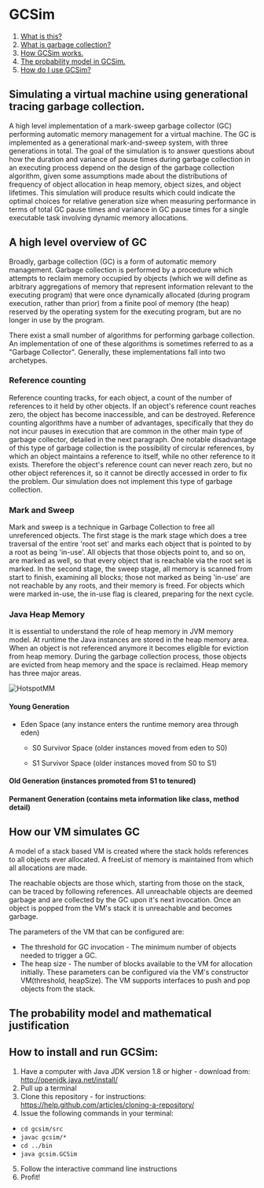 # GCSim

1. [What is this?](https://github.com/orenwf/gcsim/blob/master/README.md#a-simulation-of-a-virtual-machine-using-generational-tracing-garbage-collection)
2. [What is garbage collection?](https://github.com/orenwf/gcsim/blob/master/README.md#a-high-level-overview-of-gc)
3. [How GCSim works.](https://github.com/orenwf/gcsim/blob/master/README.md#how-our-vm-simulates-gc)
4. [The probability model in GCSim.](https://github.com/orenwf/gcsim/blob/master/README.md#the-probability-model-and-mathematical-justification)
5. [How do I use GCSim?](https://github.com/orenwf/gcsim/blob/master/README.md#how-to-install-and-run-gcsim)

## Simulating a virtual machine using generational tracing garbage collection.
A high level implementation of a mark-sweep garbage collector (GC) performing automatic memory management for a virtual machine. The GC is implemented as a generational mark-and-sweep system, with three generations in total. The goal of the simulation is to answer questions about how the duration and variance of pause times during garbage collection in an executing process depend on the design of the garbage collection algorithm, given some assumptions made about the distributions of frequency of object allocation in heap memory, object sizes, and object lifetimes. This simulation will produce results which could indicate the optimal choices for relative generation size when measuring performance in terms of total GC pause times and variance in GC pause times for a single executable task involving dynamic memory allocations.

## A high level overview of GC
Broadly, garbage collection (GC) is a form of automatic memory management. Garbage collection is performed by a procedure which attempts to reclaim memory occupied by objects (which we will define as arbitrary aggregations of memory that represent information relevant to the executing program) that were once dynamically allocated (during program execution, rather than prior) from a finite pool of memory (the heap) reserved by the operating system for the executing program, but are no longer in use by the program. 

There exist a small number of algorithms for performing garbage collection. An implementation of one of these algorithms is sometimes referred to as a "Garbage Collector". Generally, these implementations fall into two archetypes.

### Reference counting
Reference counting tracks, for each object, a count of the number of references to it held by other objects. If an object's reference count reaches zero, the object has become inaccessible, and can be destroyed. Reference counting algorithms have a number of advantages, specifically that they do not incur pauses in execution that are common in the other main type of garbage collector, detailed in the next paragraph. One notable disadvantage of this type of garbage collection is the possibility of circular references, by which an object maintains a reference to itself, while no other reference to it exists. Therefore the object's reference count can never reach zero, but no other object references it, so it cannot be directly accessed in order to fix the problem. Our simulation does not implement this type of garbage collection.

### Mark and Sweep 
Mark and sweep is a technique in Garbage Collection to free all unreferenced objects.
The first stage is the mark stage which does a tree traversal of the entire 'root set' and marks each object that is pointed to by a root as being 'in-use'. All objects that those objects point to, and so on, are marked as well, so that every object that is reachable via the root set is marked.
In the second stage, the sweep stage, all memory is scanned from start to finish, examining all blocks; those not marked as being 'in-use' are not reachable by any roots, and their memory is freed. For objects which were marked in-use, the in-use flag is cleared, preparing for the next cycle.

### Java Heap Memory

It is essential to understand the role of heap memory in JVM memory model. At runtime the Java instances are stored in the heap memory area. When an object is not referenced anymore it becomes eligible for eviction from heap memory. During the garbage collection process, those objects are evicted from heap memory and the space is reclaimed. Heap memory has three major areas.

![HotspotMM](https://javapapers.com/wp-content/uploads/2014/10/Java-Heap-Memory.jpg)

#### Young Generation

- Eden Space (any instance enters the runtime memory area through eden)

  - S0 Survivor Space (older instances moved from eden to S0)

  - S1 Survivor Space (older instances moved from S0 to S1)

#### Old Generation (instances promoted from S1 to tenured)

#### Permanent Generation (contains meta information like class, method detail)

## How our VM simulates GC
A model of a stack based VM is created where the stack holds references to all objects ever allocated. A freeList of memory is maintained from which all allocations are made.

The reachable objects are those which, starting from those on the stack, can be traced by following references. All unreachable objects are deemed garbage and are collected by the GC upon it's next invocation. Once an object is popped from the VM's stack it is unreachable and becomes garbage.

The parameters of the VM that can be configured are:
- The threshold for GC invocation - The minimum number of objects needed to trigger a GC.
- The heap size - The number of blocks available to the VM for allocation initially.
These parameters can be configured via the VM's constructor VM(threshold, heapSize). The VM supports interfaces to push and pop objects from the stack.

## The probability model and mathematical justification

## How to install and run GCSim:
1. Have a computer with Java JDK version 1.8 or higher - download from: http://openjdk.java.net/install/
2. Pull up a terminal 
3. Clone this repository - for instructions: https://help.github.com/articles/cloning-a-repository/
4. Issue the following commands in your terminal:
* `cd gcsim/src`
* `javac gcsim/*`
* `cd ../bin`
* `java gcsim.GCSim`
5. Follow the interactive command line instructions
6. Profit!
